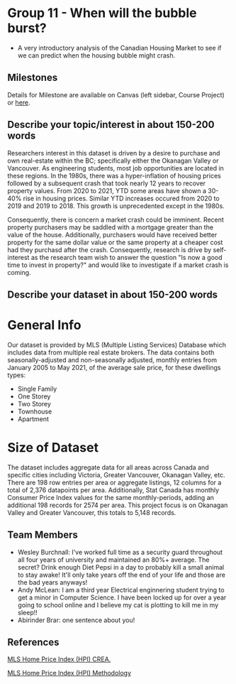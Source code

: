 # **Group 11 - When will the bubble burst?**

- A very introductory analysis of the Canadian Housing Market to see if we can predict when the housing bubble might crash.

## Milestones

Details for Milestone are available on Canvas (left sidebar, Course Project) or [here](https://firas.moosvi.com/courses/data301/project/milestone01.html).

## Describe your topic/interest in about 150-200 words

Researchers interest in this dataset is driven by a desire to purchase and own real-estate within the BC; specifically either the Okanagan Valley or Vancouver. As engineering students, most job opportunities are located in these regions. In the 1980s, there was a hyper-inflation of housing prices followed by a subsequent crash that took nearly 12 years to recover property values. From 2020 to 2021, YTD some areas have shown a 30-40% rise in housing prices. Similar YTD increases occured from 2020 to 2019 and 2019 to 2018. This growth is unprecedented except in the 1980s. 

Consequently, there is concern a market crash could be imminent. Recent property purchasers may be saddled with a mortgage greater than the value of the house. Additionally, purchasers would have received better property for the same dollar value or the same property at a cheaper cost had they purchasd after the crash. Consequently, research is drive by self-interest as the research team wish to answer the question "Is now a good time to invest in property?" and would like to investigate if a market crash is coming.

## Describe your dataset in about 150-200 words

# General Info

Our dataset is provided by MLS (Multiple Listing Services) Database which includes data from multiple real estate brokers. The data contains both seasonally-adjusted and non-seasonally adjusted, monthly entries from January 2005 to May 2021, of the average sale price,  for these dwellings types: 

- Single Family
- One Storey
- Two Storey
- Townhouse
- Apartment 

# Size of Dataset

The dataset includes aggregate data for all areas across Canada and specific cities including Victoria, Greater Vancouver, Okanagan Valley, etc. 
There are 198 row entries per area or aggregate listings, 12 columns for a total of 2,376 datapoints per area. Additionally, Stat Canada has monthly Consumer Price Index values for the same monthly-periods, adding an additional 198 records for 2574 per area. This project focus is on Okanagan Valley and Greater Vancouver, this totals to 5,148 records.

## Team Members

- Wesley Burchnall: I've worked full time as a security guard throughout all four years of university and maintained an 80%+ average. The secret? Drink enough Diet Pepsi in a day to probably kill a small animal to stay awake! It'll only take years off the end of your life and those are the bad years anyways! 
- Andy McLean: I am a third year Electrical enginnering student trying to get a minor in Computer Science. I have been locked up for over a year going to school online and I believe my cat is plotting to kill me in  my sleep!!
- Abirinder Brar: one sentence about you!

## References

[MLS Home Price Index (HPI) CREA.](https://www.crea.ca/housing-market-stats/mls-home-price-index/)

[MLS Home Price Index (HPI) Methodology](https://www.crea.ca/wp-content/uploads/2019/06/HPI_Methodology-1.pdf)
